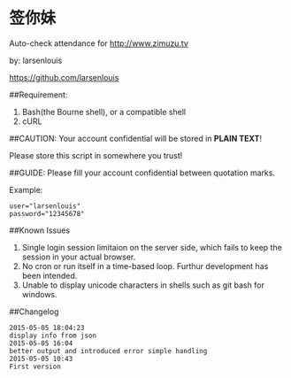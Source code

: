 # 签你妹
Auto-check attendance for http://www.zimuzu.tv

by: larsenlouis

https://github.com/larsenlouis

##Requirement:
1. Bash(the Bourne shell), or a compatible shell
2. cURL

##CAUTION:
Your account confidential will be stored in **PLAIN TEXT**!

Please store this script in somewhere you trust!

##GUIDE:
Please fill your account confidential between quotation marks.

Example:

    user="larsenlouis"
    password="12345678"

##Known Issues
1. Single login session limitaion on the server side, which fails to keep the session in your actual browser.
2. No cron or run itself in a time-based loop. Furthur development has been intended.
3. Unable to display unicode characters in shells such as git bash for windows.

##Changelog

	2015-05-05 18:04:23
	display info from json
	2015-05-05 16:04
	better output and introduced error simple handling
	2015-05-05 10:43
	First version